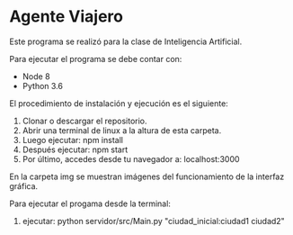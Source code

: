 # Agente Viajero

Este programa se realizó para la clase de Inteligencia Artificial.

Para ejecutar el programa se debe contar con:

 - Node 8
 - Python 3.6

El procedimiento de instalación y ejecución es el siguiente:

 1. Clonar o descargar el repositorio.
 2. Abrir una terminal de linux a la altura de esta carpeta.
 3. Luego ejecutar: npm install
 4. Después ejecutar: npm start
 5. Por último, accedes desde tu navegador a: localhost:3000 

En la carpeta img se muestran imágenes del funcionamiento de
la interfaz gráfica.

Para ejecutar el progama desde la terminal:

 1. ejecutar: python servidor/src/Main.py "ciudad_inicial:ciudad1 ciudad2"